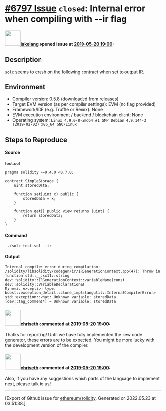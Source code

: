 # [\#6797 Issue](https://github.com/ethereum/solidity/issues/6797) `closed`: Internal error when compiling with --ir flag

#### <img src="https://avatars.githubusercontent.com/u/7409799?u=2fb3c6eb9bffee3dd1bd87a1a89dc5914bb2f830&v=4" width="50">[jakelang](https://github.com/jakelang) opened issue at [2019-05-20 19:00](https://github.com/ethereum/solidity/issues/6797):

## Description
`solc` seems to crash on the following contract when set to output IR.

## Environment
- Compiler version: 0.5.8 (downloaded from releases)
- Target EVM version (as per compiler settings): EVM (no flag provided)
- Framework/IDE (e.g. Truffle or Remix): None
- EVM execution environment / backend / blockchain client: None
- Operating system: `Linux 4.9.0-8-amd64 #1 SMP Debian 4.9.144-3 (2019-02-02) x86_64 GNU/Linux`


## Steps to Reproduce
#### Source
test.sol

```
pragma solidity >=0.4.0 <0.7.0;

contract SimpleStorage {
    uint storedData;

    function set(uint x) public {
        storedData = x;
    }

    function get() public view returns (uint) {
        return storedData;
    }
}
```
#### Command 
` ./solc test.sol --ir`
#### Output
```
Internal compiler error during compilation:
/solidity/libsolidity/codegen/ir/IRGenerationContext.cpp(47): Throw in function std::__cxx11::string dev::solidity::IRGenerationContext::variableName(const dev::solidity::VariableDeclaration&)
Dynamic exception type: boost::exception_detail::clone_impl<langutil::InternalCompilerError>
std::exception::what: Unknown variable: storedData
[dev::tag_comment*] = Unknown variable: storedData
```

#### <img src="https://avatars.githubusercontent.com/u/9073706?v=4" width="50">[chriseth](https://github.com/chriseth) commented at [2019-05-20 19:00](https://github.com/ethereum/solidity/issues/6797#issuecomment-494284091):

Thatks for reporting! Until we have fully implemented the new code generator, these errors are to be expected. You might be more lucky with the development version of the compiler.

#### <img src="https://avatars.githubusercontent.com/u/9073706?v=4" width="50">[chriseth](https://github.com/chriseth) commented at [2019-05-20 19:00](https://github.com/ethereum/solidity/issues/6797#issuecomment-494284211):

Also, if you have any suggestions which parts of the language to implement next, please talk to us!


-------------------------------------------------------------------------------



[Export of Github issue for [ethereum/solidity](https://github.com/ethereum/solidity). Generated on 2022.05.23 at 03:51:38.]
